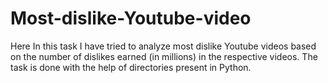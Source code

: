 # Most-dislike-Youtube-video
Here In this task I have tried to analyze most dislike Youtube videos based on the number of dislikes earned (in millions) in the respective videos. The task is done with the help of directories present in Python.
